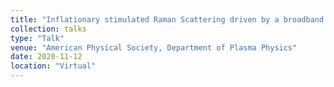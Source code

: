 ```yaml
---
title: "Inflationary stimulated Raman Scattering driven by a broadband laser"
collection: talks
type: "Talk"
venue: "American Physical Society, Department of Plasma Physics"
date: 2020-11-12
location: "Virtual"
---
```

